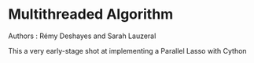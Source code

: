 # Multithreaded Algorithm    

Authors : Rémy Deshayes and Sarah Lauzeral

This a very early-stage shot at implementing a Parallel Lasso with Cython
